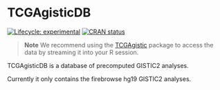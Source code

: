 
<!-- README.md is generated from README.Rmd. Please edit that file -->

# TCGAgisticDB

<!-- badges: start -->

[![Lifecycle:
experimental](https://img.shields.io/badge/lifecycle-experimental-orange.svg)](https://lifecycle.r-lib.org/articles/stages.html#experimental)
[![CRAN
status](https://www.r-pkg.org/badges/version/TCGAgisticDB)](https://CRAN.R-project.org/package=TCGAgisticDB)
<!-- badges: end -->

> **Note** We recommend using the
> [TCGAgistic](https://github.com/CCICB/TCGAgistic) package to access
> the data by streaming it into your R session.

TCGAgisticDB is a database of precomputed GISTIC2 analyses.

Currently it only contains the firebrowse hg19 GISTIC2 analyses.
